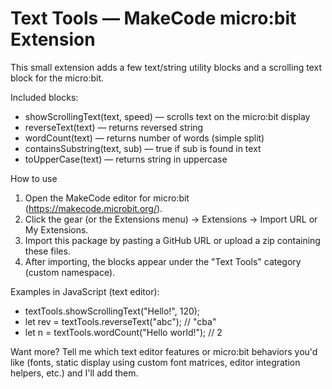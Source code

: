 # Text Tools — MakeCode micro:bit Extension

This small extension adds a few text/string utility blocks and a scrolling text block for the micro:bit.

Included blocks:
- showScrollingText(text, speed) — scrolls text on the micro:bit display
- reverseText(text) — returns reversed string
- wordCount(text) — returns number of words (simple split)
- containsSubstring(text, sub) — true if sub is found in text
- toUpperCase(text) — returns string in uppercase

How to use
1. Open the MakeCode editor for micro:bit (https://makecode.microbit.org/).
2. Click the gear (or the Extensions menu) -> Extensions -> Import URL or My Extensions.
3. Import this package by pasting a GitHub URL or upload a zip containing these files.
4. After importing, the blocks appear under the "Text Tools" category (custom namespace).

Examples in JavaScript (text editor):
- textTools.showScrollingText("Hello!", 120);
- let rev = textTools.reverseText("abc"); // "cba"
- let n = textTools.wordCount("Hello world!"); // 2

Want more?
Tell me which text editor features or micro:bit behaviors you'd like (fonts, static display using custom font matrices, editor integration helpers, etc.) and I'll add them.
